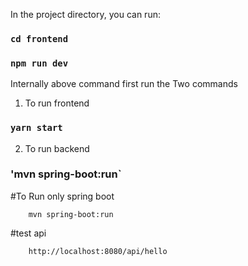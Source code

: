 
In the project directory, you can run:

### `cd frontend`

### `npm run dev`
Internally above command first run the Two commands

1) To run frontend
### `yarn start`

2) To run backend
### 'mvn spring-boot:run`


#To Run only spring boot 

        mvn spring-boot:run

#test api
    
        http://localhost:8080/api/hello 